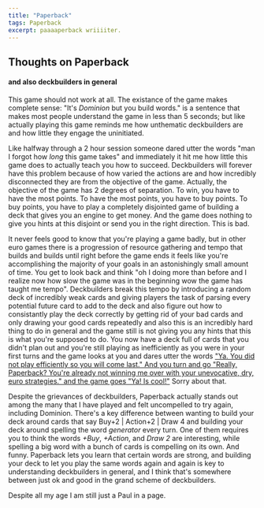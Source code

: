 ```yaml
---
title: "Paperback"
tags: Paperback
excerpt: paaaaperback wriiiiter.
---
```


## Thoughts on Paperback 
#### and also deckbuilders in general

This game should not work at all. The existance of the game makes complete sense: "It's _Dominion_ but you build words." is a sentence that makes most people understand the game in less than 5 seconds; but like actually playing this game reminds me how unthematic deckbuilders are and how little they engage the uninitiated.

Like halfway through a 2 hour session someone dared utter the words "man I forgot how _long_ this game takes" and immediately it hit me how little this game does to actually teach you how to succeed. Deckbuilders will forever have this problem because of how varied the actions are and how incredibly disconnected they are from the objective of the game. Actually, the objective of the game has 2 degrees of separation. To win, you have to have the most points. To have the most points, you have to buy points. To buy points, you have to play a completely disjointed game of building a deck that gives you an engine to get money. And the game does nothing to give you hints at this disjoint or send you in the right direction. This is bad.

It never feels good to know that you're playing a game badly, but in other euro games there is a progression of resource gathering and tempo that builds and builds until right before the game ends it feels like you're accomplishing the majority of your goals in an astonishingly small amount of time. You get to look back and think "oh I doing more than before and I realize now how slow the game was in the beginning wow the game has taught me tempo". Deckbuilders break this tempo by introducing a random deck of incredibly weak cards and giving players the task of parsing every potential future card to add to the deck and also figure out how to consistantly play the deck correctly by getting rid of your bad cards and only drawing your good cards repeatedly and also this is an incredibly hard thing to do in general and the game still is not giving you any hints that this is what you're supposed to do. You now have a deck full of cards that you didn't plan out and you're still playing as inefficiently as you were in your first turns and the game looks at you and dares utter the words ["Ya. You did not play efficiently so you will come last." And you turn and go "Really, Paperback? You're already not winning me over with your unevocative, dry, euro strategies." and the game goes "Ya! Is cool!"](https://youtu.be/pxftzFCIVtw?t=438) Sorry about that.

Despite the grievances of deckbuilders, Paperback actually stands out among the many that I have played and felt uncompelled to try again, including Dominion. There's a key difference between wanting to build your deck around cards that say Buy+2 | Action+2 | Draw 4 and building your deck around spelling the word _generator_ every turn. One of them requires you to think the words _+Buy_, _+Action_, and _Draw 2_ are interesting, while spelling a big word with a bunch of cards is compelling on its own. And funny. Paperback lets you learn that certain words are strong, and building your deck to let you play the same words again and again is key to understanding deckbuilders in general, and I think that's somewhere between just ok and good in the grand scheme of deckbuilders.

Despite all my age I am still just a Paul in a page.